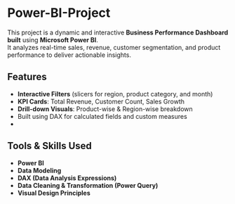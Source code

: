 # Power-BI-Project
This project is a dynamic and interactive **Business Performance Dashboard built** using **Microsoft Power BI**.  
It analyzes real-time sales, revenue, customer segmentation, and product performance to deliver actionable insights.

## Features
- **Interactive Filters** (slicers for region, product category, and month)
- **KPI Cards**: Total Revenue, Customer Count, Sales Growth
- **Drill-down Visuals**: Product-wise & Region-wise breakdown
-  Built using DAX for calculated fields and custom measures
-  
## Tools & Skills Used
- **Power BI**
- **Data Modeling**
- **DAX (Data Analysis Expressions)**
- **Data Cleaning & Transformation (Power Query)**
- **Visual Design Principles**
